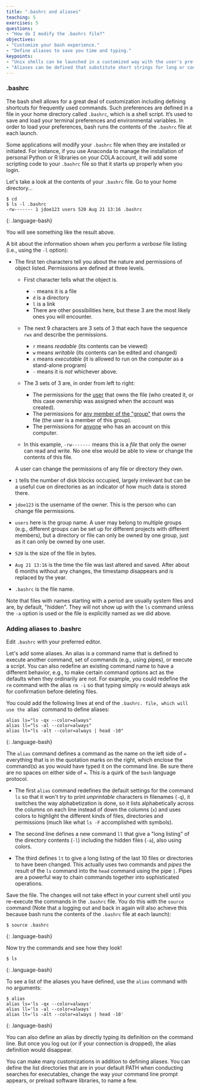 ```yaml
---
title: ".bashrc and aliases"
teaching: 5
exercises: 5
questions:
- "How do I modify the .bashrc file?"
objectives:
- "Customize your bash experience."
- "Define aliases to save you time and typing."
keypoints:
- "Unix shells can be launched in a customized way with the user's preferences."
- "Aliases can be defined that substitute short strings for long or complex commands."
---
```


### .bashrc

The bash shell allows for a great deal of customization including defining shortcuts for frequently used commands. 
Such preferences are defined in a file in your home directory called `.bashrc`, which is a shell script.
It’s used to save and load your terminal preferences and environmental variables.
In order to load your preferences, bash runs the contents of the `.bashrc` file at each launch. 

Some applications will modify your `.bashrc` file when they are installed or initiated. 
For instance, if you use Anaconda to manage the installation of personal Python or R libraries on your COLA account, 
it will add some scripting code to your `.bashrc` file so that it starts up properly when you login.

Let's take a look at the contents of your `.bashrc` file. Go to your home directory...

~~~
$ cd
$ ls -l .bashrc
-rw------- 1 jdoe123 users 520 Aug 21 13:16 .bashrc
~~~
{: .language-bash}

You will see something like the result above. 

A bit about the information shown when you perform a *verbose* file listing (i.e., using the `-l` option):
* The first ten characters tell you about the nature and permissions of object listed. Permissions are defined at three levels.

  * First character tells what the object is.
    * `-` means it is a file
    * `d` is a directory
    * `l` is a link
    * There are other possibilities here, but these 3 are the most likely ones you will encounter.
    
  * The next 9 characters are 3 sets of 3 that each have the sequence `rwx` and describe the permissions.
    * `r` means *readable* (its contents can be viewed)
    * `w` means *writable* (its contents can be edited and changed)
    * `x` means *executable* (it is allowed to run on the computer as a stand-alone program)
    * `-` means it is _not_ whichever above.
    
  * The 3 sets of 3 are, in order from left to right:
    * The permissions for the <u>user</u> that owns the file (who created it, or this case ownership was assigned when the account was created).
    * The permissions for <u>any member of the "group"</u> that owns the file (the user is a member of this group).
    * The permissions for <u>anyone</u> who has an account on this computer.
    
  * In this example, `-rw-------` means this is a _file_ that only the owner can read and write. No one else would be able to view or change the contents of this file.

  A user can change the permissions of any file or directory they own.
  
* `1` tells the number of disk blocks occupied, largely irrelevant but can be a useful cue on directories as an indicator of how much data is stored there.

* `jdoe123` is the username of the owner. This is the person who can change file permissions.

* `users` here is the group name. A user may belong to multiple groups (e.g., different groups can be set up for different projects with different members), but a directory or file can only be owned by one group, just as it can only be owned by one user.

* `520` is the size of the file in bytes.

* `Aug 21 13:16` is the time the file was last altered and saved. After about 6 months without any changes, the timestamp disappears and is replaced by the year.

* `.bashrc` is the file name.

Note that files with names starting with a period are usually system files and are, by default, "hidden". They will not show up with the `ls` command unless the `-a` option is used or the file is explicitly named as we did above.

### Adding aliases to .bashrc

Edit `.bashrc` with your preferred editor.

Let's add some aliases. An alias is a command name that is defined to execute another command, set of commands (e.g., using pipes), or execute a script. You can also redefine an existing command name to have a different behavior, e.g., to make certain command options act as the defaults when they ordinarily are not. For example, you could redefine the `rm` command with the alias `rm -i` so that typing simply `rm` would always ask for confirmation before deleting files.

You could add the following lines at end of the `.bashrc. file, which will use the `alias` command to define aliases: 

~~~
alias ls="ls -qx --color=always"
alias ll="ls -al --color=always"
alias lt="ls -alt --color=always | head -10"
~~~
{: .language-bash}

The `alias` command defines a command as the name on the left side of `=` everything that is in the quotation marks on the right, which enclose the command(s) as you would have typed it on the command line. Be sure there are no spaces on either side of `=`. This is a quirk of the `bash` language protocol. 

* The first `alias` command redefines the default settings for the command `ls` so that it won't try to print *unprintable* characters in filenames (`-q`), it switches the way alphabetization is done, so it lists alphabetically across the columns on each line instead of down the columns (`x`) and uses colors to highlight the different kinds of files, directories and permissions (much like what `ls -F` accomplished with symbols).

* The second line defines a new command `ll` that give a "long listing" of the directory contents (`-l`) including the hidden files (`-a`), also using colors.

* The third defines `lt` to give a long listing of the last 10 files or directories to have been changed. This actually uses two commands and *pipes* the result of the `ls` command into the `head` command using the pipe `|`. Pipes are a powerful way to chain commands together into sophisticated operations.

Save the file. The changes will not take effect in your current shell until you re-execute the commands in the `.bashrc` file. You do this with the `source` command (Note that a logging out and back in again will also achieve this because bash runs the contents of the `.bashrc` file at each launch):

~~~
$ source .bashrc
~~~
{: .language-bash}

Now try the commands and see how they look!

~~~
$ ls
~~~
{: .language-bash}

To see a list of the aliases you have defined, use the `alias` command with no arguments:

~~~
$ alias
alias ls='ls -qx --color=always'
alias ll='ls -al --color=always'
alias lt='ls -alt --color=always | head -10'
~~~
{: .language-bash}

You can also define an alias by directly typing its definition on the command line. But once you log out (or if your connection is dropped), the alias definition would disappear.

You can make many customizations in addition to defining aliases. You can define the list directories that are in your default PATH when conducting searches for executables, change the way your command line prompt appears, or preload software libraries, to name a few. 


